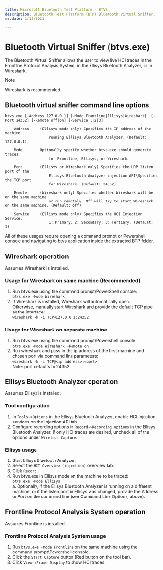 ```yaml
---
title: Microsoft Bluetooth Test Platform - BTVS
description: Bluetooth Test Platform (BTP) Bluetooth Virtual Sniffer.
ms.date: 1/12/2021

---
```

# Bluetooth Virtual Sniffer (btvs.exe)

The Bluetooth Virtual Sniffer allows the user to view live HCI traces in the
Frontline Protocol Analysis System, in the Ellisys Bluetooth Analyzer, or in Wireshark.

> [!NOTE]
> Wireshark is recommended.

## Bluetooth virtual sniffer command line options

```console
btvs.exe [-Address 127.0.0.1] [-Mode Frontline|Ellisys|Wireshark]  [-Port 24352] [-Remote off|on] [-Service 1|2|3]

    Address     (Ellisys mode only) Specifies the IP address of the machine
                    running Ellisys Bluetooth Analyzer. (Default: 127.0.0.1)

    Mode        Optionally specify whether btvs.exe should generate traces
                    for Frontline, Ellisys, or Wireshark.

    Port        (Ellisys or Wireshark only) Specifies the UDP listen port of the
                    Ellisys Bluetooth Analyzer injection API\Specifies the TCP port
                    for Wireshark. (Default: 24352)

    Remote      (Wireshark only) Specifies whether Wireshark will be on the same machine
                    or run remotely. Off will try to start Wireshark on the same machine. (Default: off)

    Service     (Ellisys mode only) Specifies the HCI Injection Service.
                    1: Primary. 2: Secondary. 3: Tertiary. (Default: 1)
```

All of these usages require opening a command prompt or Powershell console and navigating to btvs application inside the extracted BTP folder.

## Wireshark operation

Assumes Wireshark is installed.

### Usage for Wireshark on same machine (Recommended)

1. Run btvs.exe using the command prompt\PowerShell console:  
    `btvs.exe -Mode Wireshark`
2. If Wireshark is installed, Wireshark will automatically open.  
    Otherwise, manually start Wireshark and provide the default TCP pipe as the interface:  
    `wireshark -k -i TCP@127.0.0.1:24352`

### Usage for Wireshark on separate machine

1. Run btvs.exe using the command prompt\Powershell console:  
    `btvs.exe -Mode Wireshark -Remote on`
2. Run wireshark and pass in the ip address of the first machine and chosen port via command line parameters:  
    `wireshark -k -i TCP@<ip address>:<port>`  
    Note: port defaults to 24352

## Ellisys Bluetooth Analyzer operation

Assumes Ellisys is installed.

### Tool configuration

1. In `Tools->Options` in the Ellisys Bluetooth Analyzer, enable HCI injection
    services on the Injection API tab.
2. Configure recording options in `Record->Recording options` in the Ellisys
    Bluetooth Analyzer. If only HCI traces are desired, uncheck all of the
    options under `Wireless Capture`.

### Ellisys usage

1. Start Ellisys Bluetooth Analyzer.
2. Select the `HCI Overview (injection)` overview tab.
3. Click `Record`.
4. Run btvs.exe in Ellisys mode on the machine to be traced:  
    `btvs.exe -Mode Ellisys`  
    a. Optionally, if the Ellisys Bluetooth Analyzer is running on a different
        machine, or if the listen port in Ellisys was changed, provide the Address or Port
        on the command line (see Command Line Options, above).

## Frontline Protocol Analysis System operation

Assumes Frontline is installed.

### Frontline Protocol Analysis System usage

1. Run `btvs.exe -Mode Frontline` on the same machine using the command prompt\Powershell console.
2. Click the `Start Capture` button (Red button on the tool bar).
3. Click `View->Frame Display` to show HCI traces.
